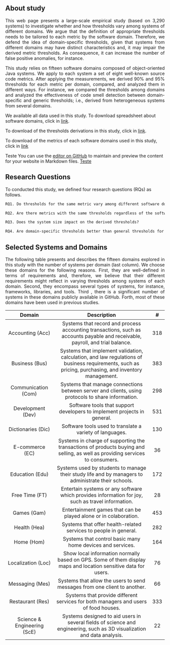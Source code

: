 ## About study

<p align="justify">This web page presents a large-scale empirical study (based on 3,290 systems) to investigate whether and how thresholds vary among systems of different domains. We argue that the definition of appropriate thresholds needs to be tailored to each metric by the software domain. Therefore, we defend the idea of domain-specific thresholds, given that systems from different domains may have distinct characteristics and, it may impair the derived metric thresholds. As consequence, it can increase the number of false positive anomalies, for instance.</p> 


<p align="justify">This study relies on fifteen software domains composed of object-oriented Java systems. We apply to each system a set of eight well-known source code metrics. After applying the measurements, we derived 90% and 95% thresholds for each metric per domain, compared, and analyzed them in different ways. For instance, we compared the thresholds among domains and analyzed the effectiveness of code smell detection between domain-specific and generic thresholds; i.e., derived from heterogeneous systems from several domains. </p>

We available all data used in this study. To download spreadsheet about software domains, click in [link](https://github.com/saner2018/eds/blob/master/Oracle.xlsx). 

To download of the thresholds derivations in this study, click in [link](https://github.com/saner2018/eds/blob/master/Thresholds.xlsx). 


To download of the metrics of each  software domains used in this study, click in [link](https://github.com/saner2018/eds/blob/master/Metrics.rar)

Teste You can use the [editor on GitHub](https://github.com/saner2018/eds/edit/master/README.md) to maintain and preview the content for your website in Markdown files. [Teste](https://github.com/saner2018/eds/blob/master/Table%20V%20-%20Thresholds.xlsx)


## Research Questions

To conducted this study, we defined four research questions (RQs) as follows.

```markdown
RQ1. Do thresholds for the same metric vary among different software domains?

RQ2. Are there metrics with the same thresholds regardless of the software domain?

RQ3. Does the system size impact on the derived thresholds?

RQ4. Are domain-specific thresholds better than general thresholds for code smell detection?
```
## Selected Systems and Domains
<p align="justify">The following table presents and describes the fifteen domains explored in this study with the number of systems per domain (last column). We choose these domains for the following reasons. First, they are well-defined in terms of requirements and, therefore, we believe that their different requirements might reflect in varying thresholds among systems of each domain. Second, they encompass several types of systems, for instance, frameworks, libraries, and tools. Third , there is a significant number of systems in these domains publicly available in GitHub. Forth, most of these domains have been used in previous studies.</p>



|            Domain           	|                                                                      Description                                                                     	|  #  	|
|:---------------------------:	|:----------------------------------------------------------------------------------------------------------------------------------------------------:	|:---:	|
|       Accounting (Acc)      	| Systems that record and process accounting transactions, such as accounts payable and receivable, payroll, and trial balance.                        	| 318 	|
|        Business (Bus)       	| Systems that implement validation, calculation, and law regulations of business requirements, such as pricing, purchasing, and inventory management. 	| 383 	|
|     Communication (Com)     	| Systems that manage connections between server and clients, using protocols to share information.                                                    	| 298 	|
|      Development (Dev)      	| Software tools that support developers to implement projects in general.                                                                             	| 531 	|
|      Dictionaries (Dic)     	| Software tools used to translate a variety of languages.                                                                                             	| 130 	|
|       E-commerce (EC)       	| Systems in charge of supporting the transactions of products buying and selling, as well as providing services to consumers.                         	| 36  	|
|       Education (Edu)       	| Systems used by students to manage their study life and by managers to administrate their schools.                                                   	| 172 	|
|       Free Time  (FT)       	| Entertain systems or any software which provides information for joy, such as travel information.                                                    	| 28  	|
|         Games  (Gam)        	| Entertainment games that can be played alone or in colaboration.                                                                                     	| 453 	|
|        Health  (Hea)        	| Systems that offer health-related services to people in general.                                                                                     	| 282 	|
|          Home (Hom)         	| Systems that control basic many home devices and services.                                                                                           	| 164 	|
|      Localization (Loc)     	| Show local information normally based on GPS. Some of them display maps and location sensitive data for users.                                       	| 76  	|
|       Messaging (Mes)       	| Systems that allow the users to send messages from one client to another.                                                                            	| 66  	|
|       Restaurant (Res)      	| Systems that provide different services for both managers and users of food houses.                                                                  	| 333 	|
| Science & Engineering (ScE) 	| Systems designed to aid users in several fields of science and engineering, such as 3D visualization and data analysis.                              	| 22  	|
